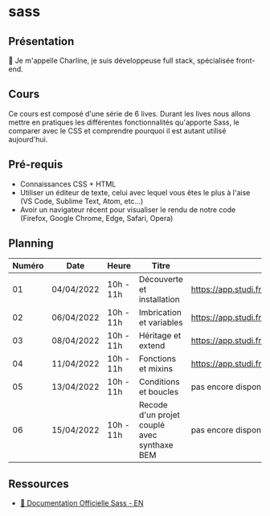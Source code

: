 # sass

## Présentation
👋 Je m'appelle Charline, je suis développeuse full stack, spécialisée front-end. 

## Cours
Ce cours est composé d'une série de 6 lives.
Durant les lives nous allons mettre en pratiques les différentes fonctionnalités qu'apporte Sass, le comparer avec le CSS et comprendre pourquoi il est autant utilisé aujourd'hui.

## Pré-requis
- Connaissances CSS + HTML   
- Utiliser un éditeur de texte, celui avec lequel vous êtes le plus à l'aise (VS Code, Sublime Text, Atom, etc...)  
- Avoir un navigateur récent pour visualiser le rendu de notre code (Firefox, Google Chrome, Edge, Safari, Opera)  

## Planning

| Numéro | Date       | Heure     | Titre                                       | Replay                |
|--------|------------|-----------|---------------------------------------------|-----------------------|
| 01     | 04/04/2022 | 10h - 11h | Découverte et installation                  | https://app.studi.fr/#/dashboard/events/31090/replay |
| 02     | 06/04/2022 | 10h - 11h | Imbrication et variables                    | https://app.studi.fr/#/dashboard/events/31091/replay |
| 03     | 08/04/2022 | 10h - 11h | Héritage et extend                          | https://app.studi.fr/#/dashboard/events/31092/replay |
| 04     | 11/04/2022 | 10h - 11h | Fonctions et mixins                         | https://app.studi.fr/#/dashboard/events/31093/replay |
| 05     | 13/04/2022 | 10h - 11h | Conditions et boucles                       | pas encore disponible |
| 06     | 15/04/2022 | 10h - 11h | Recode d'un projet couplé avec synthaxe BEM | pas encore disponible |

## Ressources

- [📖 Documentation Officielle Sass - EN](https://sass-lang.com/)